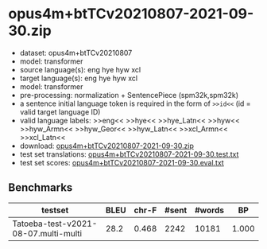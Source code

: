 # opus4m+btTCv20210807-2021-09-30.zip

* dataset: opus4m+btTCv20210807
* model: transformer
* source language(s): eng hye hyw xcl
* target language(s): eng hye hyw xcl
* model: transformer
* pre-processing: normalization + SentencePiece (spm32k,spm32k)
* a sentence initial language token is required in the form of `>>id<<` (id = valid target language ID)
* valid language labels: >>eng<< >>hye<< >>hye_Latn<< >>hyw<< >>hyw_Armn<< >>hyw_Geor<< >>hyw_Latn<< >>xcl_Armn<< >>xcl_Latn<<
* download: [opus4m+btTCv20210807-2021-09-30.zip](https://object.pouta.csc.fi/Tatoeba-MT-models/hyx-hyx/opus4m+btTCv20210807-2021-09-30.zip)
* test set translations: [opus4m+btTCv20210807-2021-09-30.test.txt](https://object.pouta.csc.fi/Tatoeba-MT-models/hyx-hyx/opus4m+btTCv20210807-2021-09-30.test.txt)
* test set scores: [opus4m+btTCv20210807-2021-09-30.eval.txt](https://object.pouta.csc.fi/Tatoeba-MT-models/hyx-hyx/opus4m+btTCv20210807-2021-09-30.eval.txt)

## Benchmarks

| testset | BLEU  | chr-F | #sent | #words | BP |
|---------|-------|-------|-------|--------|----|
| Tatoeba-test-v2021-08-07.multi-multi 	| 28.2 	| 0.468 	| 2242 	| 10181 	| 1.000 |

